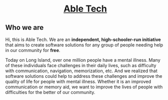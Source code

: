 <h1 align="center"><a href="https://abletech.dev/">Able Tech</a></h1>

## Who we are

Hi, this is Able Tech. We are an **independent, high-schooler-run initiative** that aims to create software solutions for any group of people needing help in our community for **free**.

Today on Long Island, over one million people have a mental illness. Many of these individuals face challenges in their daily lives, such as difficulty with communication, navigation, memorization, etc. And we realized that software solutions could help to address these challenges and improve the quality of life for people with mental illness. Whether it is an improved communication or memory aid, we want to improve the lives of people with difficulties for the better of our community.
